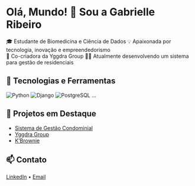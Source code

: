 # Olá, Mundo! 👋 Sou a Gabrielle Ribeiro

🎓 Estudante de Biomedicina e Ciência de Dados
💡 Apaixonada por tecnologia, inovação e empreendedorismo  
🚀 Co-criadora da Yggdra Group 
👩‍💻 Atualmente desenvolvendo um sistema para gestão de residenciais

## 🚀 Tecnologias e Ferramentas
![Python](https://img.shields.io/badge/-Python-333333?style=flat&logo=python)
![Django](https://img.shields.io/badge/-Django-092E20?style=flat&logo=django)
![PostgreSQL](https://img.shields.io/badge/-PostgreSQL-336791?style=flat&logo=postgresql)
...

## 📌 Projetos em Destaque
- [Sistema de Gestão Condominial](link-projeto)
- [Yggdra Group](link)
- [K’Brownie](link)

## 📫 Contato
[LinkedIn](https://linkedin.com/in/gabrielle-ribeiro10)
• [Email](mailto:seu@email.com)

